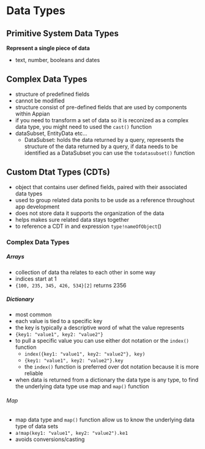 # Data Types

## Primitive System Data Types
**Represent a single piece of data**

- text, number, booleans and dates

## Complex Data Types
- structure of predefined fields
- cannot  be modified
- structure consist of pre-defined fields that are used by components within Appian
- if you need to transform a set of data so it is reconized as a complex data type, you might need to used the `cast()` function
- dataSubset, EntityData etc...
    - DataSubset: holds the data returned by a query, represents the structure of the data returned by a query, if data needs to be identified as a DataSubset you can use the `todatasubset()` function


## Custom Dtat Types (CDTs)
- object that contains user defined fields, paired with their associated data types
- used to group related data ponits to be usde as a reference throughout app development
- does not store data it supports the organization of the data
- helps makes sure related data stays together
- to reference a CDT in and expression `type!nameOfObject`()


### Complex Data Types

##### Arrays
- collection of data tha relates to each other in some way
- indices start at 1
- `{100, 235, 345, 426, 534}[2]` returns 2356

##### Dictionary
- most common
- each value is tied to a specific key
- the key is typically a descriptive word of what the value represents
- `{key1: "value1", key2: "value2"}`
- to pull a specific value you can use either dot notation or the `index()` function
    - `index({key1: "value1", key2: "value2"}, key)`
    - `{key1: "value1", key2: "value2"}.key`
    - the `index()` function is preferred over dot notation because it is more reliable
- when data is returned from a dictionary the data type is any type, to find the underlying data type use map and `map()` function
###### Map
- map data type and `map()` function allow us to know the underlying data type of data sets
- `a!map(key1: "value1", key2: "value2").ke1`
- avoids conversions/casting